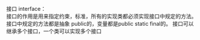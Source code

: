 接口  interface：  
接口的作用是用来指定约束，标准，所有的实现类都必须实现接口中规定的方法。  
接口中规定的方法都是抽象 public的，变量都是public static final的。
接口可以继承多个接口，一个类可以实现多个接口